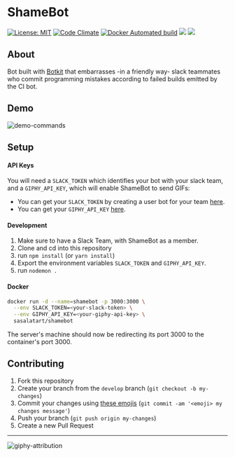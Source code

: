 # ShameBot

[![License: MIT](https://img.shields.io/badge/License-MIT-blue.svg)](https://opensource.org/licenses/MIT)
[![Code Climate](https://codeclimate.com/github/sasalatart/shamebot/badges/gpa.svg)](https://codeclimate.com/github/sasalatart/shamebot)
[![Docker Automated build](https://img.shields.io/docker/automated/jrottenberg/ffmpeg.svg)](sasalatart/shamebot)
[![](https://images.microbadger.com/badges/version/sasalatart/shamebot.svg)](https://microbadger.com/images/sasalatart/shamebot)
[![](https://images.microbadger.com/badges/image/sasalatart/shamebot.svg)](https://microbadger.com/images/sasalatart/shamebot)

## About

Bot built with [Botkit](https://botkit.ai/) that embarrasses -in a friendly way- slack teammates who commit programming mistakes according to failed builds emitted by the CI bot.

## Demo

![demo-commands](https://goo.gl/RPpSTE)

## Setup

#### API Keys

You will need a `SLACK_TOKEN` which identifies your bot with your slack team, and a `GIPHY_API_KEY`, which will enable ShameBot to send GIFs:

- You can get your `SLACK_TOKEN` by creating a user bot for your team [here](https://api.slack.com/bot-users).
- You can get your `GIPHY_API_KEY` [here](https://developers.giphy.com/).

#### Development

1. Make sure to have a Slack Team, with ShameBot as a member.
2. Clone and cd into this repository
3. run `npm install` (or `yarn install`)
4. Export the environment variables `SLACK_TOKEN` and `GIPHY_API_KEY`.
5. run `nodemon .`

#### Docker

```sh
docker run -d --name=shamebot -p 3000:3000 \
  --env SLACK_TOKEN=<your-slack-token> \
  --env GIPHY_API_KEY=<your-giphy-api-key> \
  sasalatart/shamebot
```

The server's machine should now be redirecting its port 3000 to the container's port 3000.

## Contributing

1. Fork this repository
2. Create your branch from the `develop` branch (`git checkout -b my-changes`)
3. Commit your changes using [these emojis](https://github.com/dannyfritz/commit-message-emoji) (`git commit -am '<emoji> my changes message'`)
4. Push your branch (`git push origin my-changes`)
5. Create a new Pull Request

---

![giphy-attribution](https://goo.gl/AcrduK)
